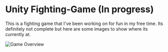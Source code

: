 # Unity Fighting-Game (In progress)

This is a fighting game that I've been working on for fun in my free time. Its definitely not complete but here are some images to show where its currently at.

![Game Overview](https://media.giphy.com/media/zHUZ4cEaSsRiEC4eyY/giphy.gif)
